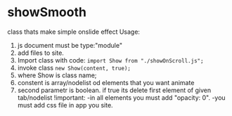 # showSmooth
class thats make simple onslide effect
Usage:
1. js document must be type:"module"
2. add files to site.
3. Import class with code:
 ```import Show from "./showOnScroll.js";```
4. invoke class
    ```new Show(content, true);```
5. where Show is class name;
6. constent is array/nodelist od elements that you want animate
7. second parametr is boolean. if true its delete first element of given tab/nodelist
  !important:
    -in all elements you must add "opacity: 0".
    -you must add css file in app you site.
